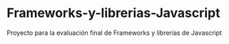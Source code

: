 # Frameworks-y-librerias-Javascript
Proyecto para la evaluación final de Frameworks y librerías de Javascript
